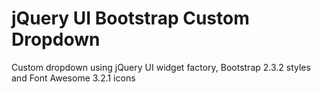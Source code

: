 jQuery UI Bootstrap Custom Dropdown
===================================

Custom dropdown using jQuery UI widget factory, Bootstrap 2.3.2 styles and Font Awesome 3.2.1 icons